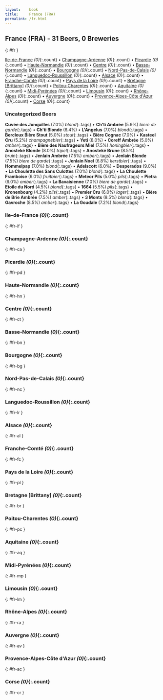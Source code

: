 ```yaml
---
layout:    book
title:     France (FRA)
permalink: /fr.html
---
```


## France (FRA) - 31 Beers, 0 Breweries
{: #fr }


[Ile-de-France](#fr-if) _(0)_{:.count} • [Champagne-Ardenne](#fr-ca) _(0)_{:.count} • [Picardie](#fr-pd) _(0)_{:.count} • [Haute-Normandie](#fr-hn) _(0)_{:.count} • [Centre](#fr-ct) _(0)_{:.count} • [Basse-Normandie](#fr-bn) _(0)_{:.count} • [Bourgogne](#fr-bg) _(0)_{:.count} • [Nord-Pas-de-Calais](#fr-nc) _(0)_{:.count} • [Languedoc-Roussillon](#fr-lr) _(0)_{:.count} • [Alsace](#fr-al) _(0)_{:.count} • [Franche-Comté](#fr-fc) _(0)_{:.count} • [Pays de la Loire](#fr-pl) _(0)_{:.count} • [Bretagne [Brittany]](#fr-br) _(0)_{:.count} • [Poitou-Charentes](#fr-pc) _(0)_{:.count} • [Aquitaine](#fr-aq) _(0)_{:.count} • [Midi-Pyrénées](#fr-mp) _(0)_{:.count} • [Limousin](#fr-lm) _(0)_{:.count} • [Rhône-Alpes](#fr-ra) _(0)_{:.count} • [Auvergne](#fr-av) _(0)_{:.count} • [Provence-Alpes-Côte d'Azur](#fr-ac) _(0)_{:.count} • [Corse](#fr-cr) _(0)_{:.count}

### Uncategorized Beers

**Cuvée des Jonquilles** (7.0%) _blond_{:.tags}  • 
**Ch'ti Ambrée** (5.9%) _biere de garde_{:.tags}  • 
**Ch'ti Blonde** (6.4%)   • 
**L'Angelus** (7.0%) _blond_{:.tags}  • 
**Bercloux Bière Stout** (5.0%) _stout_{:.tags}  • 
**Bière Cognac** (7.0%)   • 
**Kasteel Cru** (5.2%) _champagnebier_{:.tags}  • 
**Yeti** (8.0%)   • 
**Coreff Ambrée** (5.0%) _amber_{:.tags}  • 
**Bière des Naufrageurs Miel** (7.5%) _honingbier_{:.tags}  • 
**Anosteké Blonde** (8.0%) _tripel_{:.tags}  • 
**Anosteké Brune** (8.5%) _bruin_{:.tags}  • 
**Jenlain Ambrée** (7.5%) _amber_{:.tags}  • 
**Jenlain Blonde** (7.5%) _biere de garde_{:.tags}  • 
**Jenlain Noel** (6.8%) _kerstbier_{:.tags}  • 
**Hommelpap** (7.0%) _blond_{:.tags}  • 
**Adelscott** (6.0%)   • 
**Desperados** (9.0%)   • 
**La Choulette des Sans Culottes** (7.0%) _blond_{:.tags}  • 
**La Choulette Framboise** (6.0%) _fruitbier_{:.tags}  • 
**Meteor Pils** (5.0%) _pils_{:.tags}  • 
**Pietra** (6.0%) _amber_{:.tags}  • 
**La Bavaisienne** (7.0%) _biere de garde_{:.tags}  • 
**Etoile du Nord** (4.5%) _blond_{:.tags}  • 
**1664** (5.5%) _pils_{:.tags}  • 
**Kronenbourg** (4.2%) _pils_{:.tags}  • 
**Premier Cru** (6.0%) _lager_{:.tags}  • 
**Bière de Brie Ambrée** (7.5%) _amber_{:.tags}  • 
**3 Monts** (8.5%) _blond_{:.tags}  • 
**Gavroche** (8.5%) _amber_{:.tags}  • 
**La Goudale** (7.2%) _blond_{:.tags} 




### Ile-de-France _(0)_{:.count}
{: #fr-if }




<div class='columns300' markdown='1'>


</div>





### Champagne-Ardenne _(0)_{:.count}
{: #fr-ca }




<div class='columns300' markdown='1'>


</div>





### Picardie _(0)_{:.count}
{: #fr-pd }




<div class='columns300' markdown='1'>


</div>





### Haute-Normandie _(0)_{:.count}
{: #fr-hn }




<div class='columns300' markdown='1'>


</div>





### Centre _(0)_{:.count}
{: #fr-ct }




<div class='columns300' markdown='1'>


</div>





### Basse-Normandie _(0)_{:.count}
{: #fr-bn }




<div class='columns300' markdown='1'>


</div>





### Bourgogne _(0)_{:.count}
{: #fr-bg }




<div class='columns300' markdown='1'>


</div>





### Nord-Pas-de-Calais _(0)_{:.count}
{: #fr-nc }




<div class='columns300' markdown='1'>


</div>





### Languedoc-Roussillon _(0)_{:.count}
{: #fr-lr }




<div class='columns300' markdown='1'>


</div>





### Alsace _(0)_{:.count}
{: #fr-al }




<div class='columns300' markdown='1'>


</div>





### Franche-Comté _(0)_{:.count}
{: #fr-fc }




<div class='columns300' markdown='1'>


</div>





### Pays de la Loire _(0)_{:.count}
{: #fr-pl }




<div class='columns300' markdown='1'>


</div>





### Bretagne [Brittany] _(0)_{:.count}
{: #fr-br }




<div class='columns300' markdown='1'>


</div>





### Poitou-Charentes _(0)_{:.count}
{: #fr-pc }




<div class='columns300' markdown='1'>


</div>





### Aquitaine _(0)_{:.count}
{: #fr-aq }




<div class='columns300' markdown='1'>


</div>





### Midi-Pyrénées _(0)_{:.count}
{: #fr-mp }




<div class='columns300' markdown='1'>


</div>





### Limousin _(0)_{:.count}
{: #fr-lm }




<div class='columns300' markdown='1'>


</div>





### Rhône-Alpes _(0)_{:.count}
{: #fr-ra }




<div class='columns300' markdown='1'>


</div>





### Auvergne _(0)_{:.count}
{: #fr-av }




<div class='columns300' markdown='1'>


</div>





### Provence-Alpes-Côte d'Azur _(0)_{:.count}
{: #fr-ac }




<div class='columns300' markdown='1'>


</div>





### Corse _(0)_{:.count}
{: #fr-cr }




<div class='columns300' markdown='1'>


</div>




 
